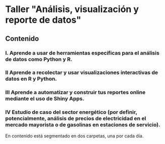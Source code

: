 # Taller "Análisis, visualización y reporte de datos"

## Contenido

### I. Aprende a usar de herramientas específicas para el análisis de datos como Python y R.
### II	Aprende a recolectar y usar visualizaciones interactivas de datos en R y Python.
### III	Aprende a automatizar y construir tus reportes online mediante el uso de Shiny Apps.
### IV	Estudio de caso del sector energético (por definir, potencialmente, análisis de precios de electricidad en el mercado mayorista o de gasolinas en estaciones de servicio).

En contenido está segmentado en dos carpetas, una por cada día.